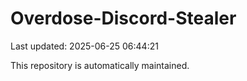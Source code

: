 # Overdose-Discord-Stealer

Last updated: 2025-06-25 06:44:21

This repository is automatically maintained.
